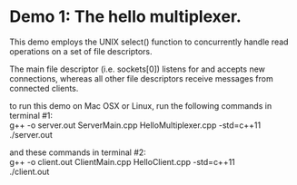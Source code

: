 # Demo 1: The hello multiplexer.

This demo employs the UNIX select() function to concurrently handle read operations 
on a set of file descriptors. 

The main file descriptor (i.e. sockets[0]) listens for and accepts new connections, whereas
all other file descriptors receive messages from connected clients.

to run this demo on Mac OSX or Linux, run the following commands in terminal #1:\
g++ -o server.out ServerMain.cpp HelloMultiplexer.cpp -std=c++11\
./server.out

and these commands in terminal #2:\
g++ -o client.out ClientMain.cpp HelloClient.cpp -std=c++11\
./client.out
